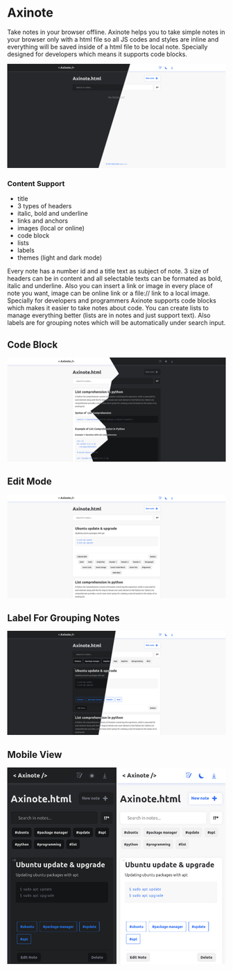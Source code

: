 # Axinote
Take notes in your browser offline. Axinote helps you to take simple notes in your browser only with a html file so all JS codes and styles are inline and everything will be saved inside of a html file to be local note. Specially designed for developers which means it supports code blocks.

![screenshot](/docs/empty%20note.jpg)

### Content Support
- title
- 3 types of headers
- italic, bold and underline
- links and anchors
- images (local or online)
- code block
- lists
- labels
- themes (light and dark mode)

Every note has a number id and a title text as subject of note. 3 size of headers can be in content and all selectable texts can be formated as bold, italic and underline. Also you can insert a link or image in every place of note you want, image can be online link or a file:// link to a local image. Specially for developers and programmers Axinote supports code blocks which makes it easier to take notes about code. You can create lists to manage everything better (lists are in notes and just support text). Also labels are for grouping notes which will be automatically under search input.

## Code Block
![code block](/docs/first%20node.jpg)

## Edit Mode
![edit mode](/docs/edit%20mode.jpg)

## Label For Grouping Notes
![labels](/docs/labels.jpg)

## Mobile View
![Mobile View](/docs/mobile%20view.jpg)
